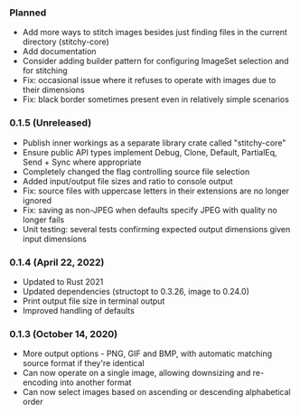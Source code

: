 
### Planned

- Add more ways to stitch images besides just finding files in the current directory (stitchy-core)
- Add documentation
- Consider adding builder pattern for configuring ImageSet selection and for stitching
- Fix: occasional issue where it refuses to operate with images due to their dimensions
- Fix: black border sometimes present even in relatively simple scenarios

### 0.1.5 (Unreleased)

- Publish inner workings as a separate library crate called "stitchy-core"
- Ensure public API types implement Debug, Clone, Default, PartialEq, Send + Sync where appropriate
- Completely changed the flag controlling source file selection
- Added input/output file sizes and ratio to console output
- Fix: source files with uppercase letters in their extensions are no longer ignored
- Fix: saving as non-JPEG when defaults specify JPEG with quality no longer fails
- Unit testing: several tests confirming expected output dimensions given input dimensions

### 0.1.4 (April 22, 2022)

- Updated to Rust 2021
- Updated dependencies (structopt to 0.3.26, image to 0.24.0)
- Print output file size in terminal output
- Improved handling of defaults

### 0.1.3 (October 14, 2020)

- More output options - PNG, GIF and BMP, with automatic matching source format if they're identical
- Can now operate on a single image, allowing downsizing and re-encoding into another format
- Can now select images based on ascending or descending alphabetical order
